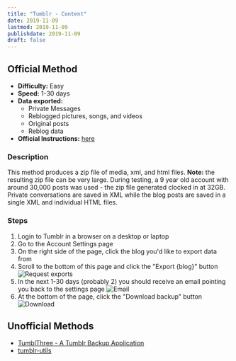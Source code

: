 ```yaml
---
title: "Tumblr - Content"
date: 2019-11-09
lastmod: 2019-11-09
publishdate: 2019-11-09
draft: false
---
```


##  Official Method

* **Difficulty:** Easy
* **Speed:** 1-30 days
* **Data exported:**
	* Private Messages
	* Reblogged pictures, songs, and videos
	* Original posts
	* Reblog data
* **Official Instructions:** [here](https://tumblr.zendesk.com/hc/en-us/articles/360005118894-Export-your-blog)

### Description

This method produces a zip file of media, xml, and html files. **Note:** the resulting zip file can be very large. During testing, a 9 year old account with around 30,000 posts was used - the zip file generated clocked in at 32GB. Private conversations are saved in XML while the blog posts are saved in a single XML and individual HTML files.

### Steps

1. Login to Tumblr in a browser on a desktop or laptop
1. Go to the Account Settings page
1. On the right side of the page, click the blog you'd like to export data from
1. Scroll to the bottom of this page and click the "Export {blog}" button
	<!-- ![Request exports](/images/tumblr_content_export.png) -->
	<img src="/images/tumblr_content_export.png" alt="Request exports" class="centered bordered" />
1. In the next 1-30 days (probably 2) you should receive an email pointing you back to the settings page
	<img src="/images/tumblr_content_email.png" alt="Email" class="bordered centered">
1. At the bottom of the page, click the "Download backup" button
	<img src="/images/tumblr_content_download.png" alt="Download" class="bordered centered" />


## Unofficial Methods

* [TumblThree - A Tumblr Backup Application](https://www.jzab.de/content/tumblthree)
* [tumblr-utils](https://github.com/bbolli/tumblr-utils/)